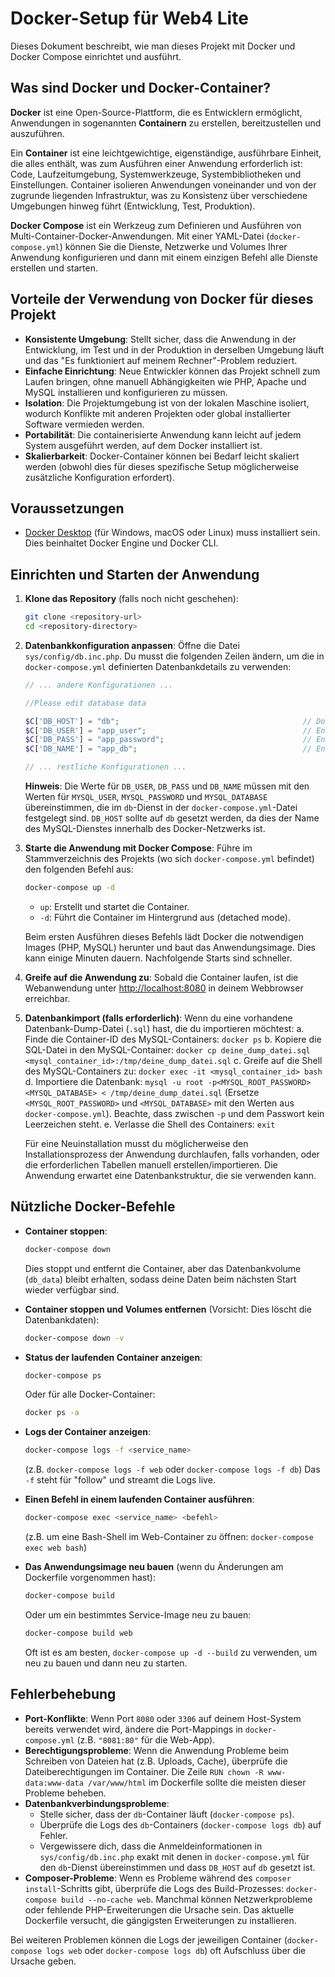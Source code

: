 # Docker-Setup für Web4 Lite

Dieses Dokument beschreibt, wie man dieses Projekt mit Docker und Docker Compose einrichtet und ausführt.

## Was sind Docker und Docker-Container?

**Docker** ist eine Open-Source-Plattform, die es Entwicklern ermöglicht, Anwendungen in sogenannten **Containern** zu erstellen, bereitzustellen und auszuführen.

Ein **Container** ist eine leichtgewichtige, eigenständige, ausführbare Einheit, die alles enthält, was zum Ausführen einer Anwendung erforderlich ist: Code, Laufzeitumgebung, Systemwerkzeuge, Systembibliotheken und Einstellungen. Container isolieren Anwendungen voneinander und von der zugrunde liegenden Infrastruktur, was zu Konsistenz über verschiedene Umgebungen hinweg führt (Entwicklung, Test, Produktion).

**Docker Compose** ist ein Werkzeug zum Definieren und Ausführen von Multi-Container-Docker-Anwendungen. Mit einer YAML-Datei (`docker-compose.yml`) können Sie die Dienste, Netzwerke und Volumes Ihrer Anwendung konfigurieren und dann mit einem einzigen Befehl alle Dienste erstellen und starten.

## Vorteile der Verwendung von Docker für dieses Projekt

- **Konsistente Umgebung**: Stellt sicher, dass die Anwendung in der Entwicklung, im Test und in der Produktion in derselben Umgebung läuft und das "Es funktioniert auf meinem Rechner"-Problem reduziert.
- **Einfache Einrichtung**: Neue Entwickler können das Projekt schnell zum Laufen bringen, ohne manuell Abhängigkeiten wie PHP, Apache und MySQL installieren und konfigurieren zu müssen.
- **Isolation**: Die Projektumgebung ist von der lokalen Maschine isoliert, wodurch Konflikte mit anderen Projekten oder global installierter Software vermieden werden.
- **Portabilität**: Die containerisierte Anwendung kann leicht auf jedem System ausgeführt werden, auf dem Docker installiert ist.
- **Skalierbarkeit**: Docker-Container können bei Bedarf leicht skaliert werden (obwohl dies für dieses spezifische Setup möglicherweise zusätzliche Konfiguration erfordert).

## Voraussetzungen

- [Docker Desktop](https://www.docker.com/products/docker-desktop/) (für Windows, macOS oder Linux) muss installiert sein. Dies beinhaltet Docker Engine und Docker CLI.

## Einrichten und Starten der Anwendung

1.  **Klone das Repository** (falls noch nicht geschehen):
    ```bash
    git clone <repository-url>
    cd <repository-directory>
    ```

2.  **Datenbankkonfiguration anpassen**:
    Öffne die Datei `sys/config/db.inc.php`. Du musst die folgenden Zeilen ändern, um die in `docker-compose.yml` definierten Datenbankdetails zu verwenden:

    ```php
    // ... andere Konfigurationen ...

    //Please edit database data

    $C['DB_HOST'] = "db";                                         // Docker-Servicename für MySQL
    $C['DB_USER'] = "app_user";                                   // Entspricht MYSQL_USER in docker-compose.yml
    $C['DB_PASS'] = "app_password";                               // Entspricht MYSQL_PASSWORD in docker-compose.yml
    $C['DB_NAME'] = "app_db";                                     // Entspricht MYSQL_DATABASE in docker-compose.yml

    // ... restliche Konfigurationen ...
    ```
    **Hinweis**: Die Werte für `DB_USER`, `DB_PASS` und `DB_NAME` müssen mit den Werten für `MYSQL_USER`, `MYSQL_PASSWORD` und `MYSQL_DATABASE` übereinstimmen, die im `db`-Dienst in der `docker-compose.yml`-Datei festgelegt sind. `DB_HOST` sollte auf `db` gesetzt werden, da dies der Name des MySQL-Dienstes innerhalb des Docker-Netzwerks ist.

3.  **Starte die Anwendung mit Docker Compose**:
    Führe im Stammverzeichnis des Projekts (wo sich `docker-compose.yml` befindet) den folgenden Befehl aus:
    ```bash
    docker-compose up -d
    ```
    -   `up`: Erstellt und startet die Container.
    -   `-d`: Führt die Container im Hintergrund aus (detached mode).

    Beim ersten Ausführen dieses Befehls lädt Docker die notwendigen Images (PHP, MySQL) herunter und baut das Anwendungsimage. Dies kann einige Minuten dauern. Nachfolgende Starts sind schneller.

4.  **Greife auf die Anwendung zu**:
    Sobald die Container laufen, ist die Webanwendung unter [http://localhost:8080](http://localhost:8080) in deinem Webbrowser erreichbar.

5.  **Datenbankimport (falls erforderlich)**:
    Wenn du eine vorhandene Datenbank-Dump-Datei (`.sql`) hast, die du importieren möchtest:
    a.  Finde die Container-ID des MySQL-Containers: `docker ps`
    b.  Kopiere die SQL-Datei in den MySQL-Container: `docker cp deine_dump_datei.sql <mysql_container_id>:/tmp/deine_dump_datei.sql`
    c.  Greife auf die Shell des MySQL-Containers zu: `docker exec -it <mysql_container_id> bash`
    d.  Importiere die Datenbank: `mysql -u root -p<MYSQL_ROOT_PASSWORD> <MYSQL_DATABASE> < /tmp/deine_dump_datei.sql` (Ersetze `<MYSQL_ROOT_PASSWORD>` und `<MYSQL_DATABASE>` mit den Werten aus `docker-compose.yml`). Beachte, dass zwischen `-p` und dem Passwort kein Leerzeichen steht.
    e.  Verlasse die Shell des Containers: `exit`

    Für eine Neuinstallation musst du möglicherweise den Installationsprozess der Anwendung durchlaufen, falls vorhanden, oder die erforderlichen Tabellen manuell erstellen/importieren. Die Anwendung erwartet eine Datenbankstruktur, die sie verwenden kann.

## Nützliche Docker-Befehle

-   **Container stoppen**:
    ```bash
    docker-compose down
    ```
    Dies stoppt und entfernt die Container, aber das Datenbankvolume (`db_data`) bleibt erhalten, sodass deine Daten beim nächsten Start wieder verfügbar sind.

-   **Container stoppen und Volumes entfernen** (Vorsicht: Dies löscht die Datenbankdaten):
    ```bash
    docker-compose down -v
    ```

-   **Status der laufenden Container anzeigen**:
    ```bash
    docker-compose ps
    ```
    Oder für alle Docker-Container:
    ```bash
    docker ps -a
    ```

-   **Logs der Container anzeigen**:
    ```bash
    docker-compose logs -f <service_name>
    ```
    (z.B. `docker-compose logs -f web` oder `docker-compose logs -f db`)
    Das `-f` steht für "follow" und streamt die Logs live.

-   **Einen Befehl in einem laufenden Container ausführen**:
    ```bash
    docker-compose exec <service_name> <befehl>
    ```
    (z.B. um eine Bash-Shell im Web-Container zu öffnen: `docker-compose exec web bash`)

-   **Das Anwendungsimage neu bauen** (wenn du Änderungen am Dockerfile vorgenommen hast):
    ```bash
    docker-compose build
    ```
    Oder um ein bestimmtes Service-Image neu zu bauen:
    ```bash
    docker-compose build web
    ```
    Oft ist es am besten, `docker-compose up -d --build` zu verwenden, um neu zu bauen und dann neu zu starten.

## Fehlerbehebung

-   **Port-Konflikte**: Wenn Port `8080` oder `3306` auf deinem Host-System bereits verwendet wird, ändere die Port-Mappings in `docker-compose.yml` (z.B. `"8081:80"` für die Web-App).
-   **Berechtigungsprobleme**: Wenn die Anwendung Probleme beim Schreiben von Dateien hat (z.B. Uploads, Cache), überprüfe die Dateiberechtigungen im Container. Die Zeile `RUN chown -R www-data:www-data /var/www/html` im Dockerfile sollte die meisten dieser Probleme beheben.
-   **Datenbankverbindungsprobleme**:
    -   Stelle sicher, dass der `db`-Container läuft (`docker-compose ps`).
    -   Überprüfe die Logs des `db`-Containers (`docker-compose logs db`) auf Fehler.
    -   Vergewissere dich, dass die Anmeldeinformationen in `sys/config/db.inc.php` exakt mit denen in `docker-compose.yml` für den `db`-Dienst übereinstimmen und dass `DB_HOST` auf `db` gesetzt ist.
-   **Composer-Probleme**: Wenn es Probleme während des `composer install`-Schritts gibt, überprüfe die Logs des Build-Prozesses: `docker-compose build --no-cache web`. Manchmal können Netzwerkprobleme oder fehlende PHP-Erweiterungen die Ursache sein. Das aktuelle Dockerfile versucht, die gängigsten Erweiterungen zu installieren.

Bei weiteren Problemen können die Logs der jeweiligen Container (`docker-compose logs web` oder `docker-compose logs db`) oft Aufschluss über die Ursache geben.
